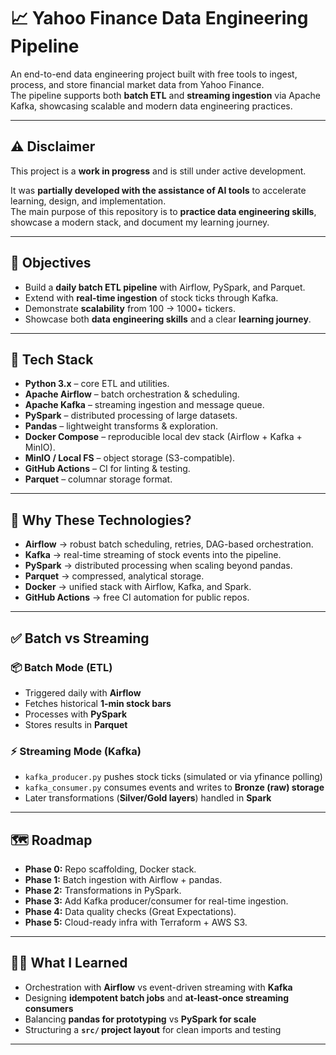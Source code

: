 # 📈 Yahoo Finance Data Engineering Pipeline

An end-to-end data engineering project built with free tools to ingest, process, and store financial market data from Yahoo Finance.  
The pipeline supports both **batch ETL** and **streaming ingestion** via Apache Kafka, showcasing scalable and modern data engineering practices.

---

## ⚠️ Disclaimer
This project is a **work in progress** and is still under active development.  

It was **partially developed with the assistance of AI tools** to accelerate learning, design, and implementation.  
The main purpose of this repository is to **practice data engineering skills**, showcase a modern stack, and document my learning journey.


---

## 🎯 Objectives
- Build a **daily batch ETL pipeline** with Airflow, PySpark, and Parquet.
- Extend with **real-time ingestion** of stock ticks through Kafka.
- Demonstrate **scalability** from 100 → 1000+ tickers.
- Showcase both **data engineering skills** and a clear **learning journey**.

---

## 🔧 Tech Stack
- **Python 3.x** – core ETL and utilities.
- **Apache Airflow** – batch orchestration & scheduling.
- **Apache Kafka** – streaming ingestion and message queue.
- **PySpark** – distributed processing of large datasets.
- **Pandas** – lightweight transforms & exploration.
- **Docker Compose** – reproducible local dev stack (Airflow + Kafka + MinIO).
- **MinIO / Local FS** – object storage (S3-compatible).
- **GitHub Actions** – CI for linting & testing.
- **Parquet** – columnar storage format.

---

## 🧠 Why These Technologies?
- **Airflow** → robust batch scheduling, retries, DAG-based orchestration.  
- **Kafka** → real-time streaming of stock events into the pipeline.  
- **PySpark** → distributed processing when scaling beyond pandas.  
- **Parquet** → compressed, analytical storage.  
- **Docker** → unified stack with Airflow, Kafka, and Spark.  
- **GitHub Actions** → free CI automation for public repos.  

---

## ✅ Batch vs Streaming

### 📦 Batch Mode (ETL)
- Triggered daily with **Airflow**  
- Fetches historical **1-min stock bars**  
- Processes with **PySpark**  
- Stores results in **Parquet**

### ⚡ Streaming Mode (Kafka)
- `kafka_producer.py` pushes stock ticks (simulated or via yfinance polling)  
- `kafka_consumer.py` consumes events and writes to **Bronze (raw) storage**  
- Later transformations (**Silver/Gold layers**) handled in **Spark**

---

## 🗺️ Roadmap
- **Phase 0:** Repo scaffolding, Docker stack. 
- **Phase 1:** Batch ingestion with Airflow + pandas. 
- **Phase 2:** Transformations in PySpark. 
- **Phase 3:** Add Kafka producer/consumer for real-time ingestion. 
- **Phase 4:** Data quality checks (Great Expectations). 
- **Phase 5:** Cloud-ready infra with Terraform + AWS S3. 

---

## 🙋‍♂️ What I Learned
- Orchestration with **Airflow** vs event-driven streaming with **Kafka**  
- Designing **idempotent batch jobs** and **at-least-once streaming consumers**  
- Balancing **pandas for prototyping** vs **PySpark for scale**  
- Structuring a **`src/` project layout** for clean imports and testing  

---
